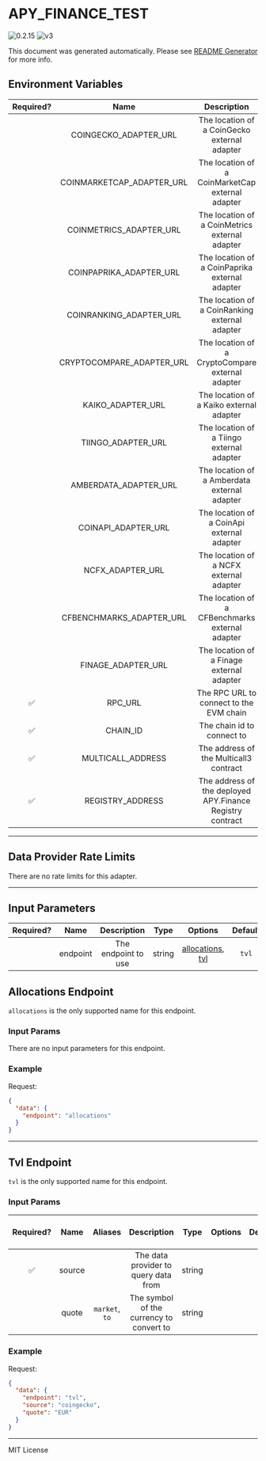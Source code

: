 # APY_FINANCE_TEST

![0.2.15](https://img.shields.io/github/package-json/v/smartcontractkit/external-adapters-js?filename=packages/composites/apy-finance-test/package.json) ![v3](https://img.shields.io/badge/framework%20version-v3-blueviolet)

This document was generated automatically. Please see [README Generator](../../scripts#readme-generator) for more info.

## Environment Variables

| Required? |           Name            |                        Description                        |  Type  | Options |                   Default                    |
| :-------: | :-----------------------: | :-------------------------------------------------------: | :----: | :-----: | :------------------------------------------: |
|           |   COINGECKO_ADAPTER_URL   |       The location of a CoinGecko external adapter        | string |         |                                              |
|           | COINMARKETCAP_ADAPTER_URL |     The location of a CoinMarketCap external adapter      | string |         |                                              |
|           |  COINMETRICS_ADAPTER_URL  |      The location of a CoinMetrics external adapter       | string |         |                                              |
|           |  COINPAPRIKA_ADAPTER_URL  |      The location of a CoinPaprika external adapter       | string |         |                                              |
|           |  COINRANKING_ADAPTER_URL  |      The location of a CoinRanking external adapter       | string |         |                                              |
|           | CRYPTOCOMPARE_ADAPTER_URL |     The location of a CryptoCompare external adapter      | string |         |                                              |
|           |     KAIKO_ADAPTER_URL     |         The location of a Kaiko external adapter          | string |         |                                              |
|           |    TIINGO_ADAPTER_URL     |         The location of a Tiingo external adapter         | string |         |                                              |
|           |   AMBERDATA_ADAPTER_URL   |       The location of a Amberdata external adapter        | string |         |                                              |
|           |    COINAPI_ADAPTER_URL    |        The location of a CoinApi external adapter         | string |         |                                              |
|           |     NCFX_ADAPTER_URL      |          The location of a NCFX external adapter          | string |         |                                              |
|           | CFBENCHMARKS_ADAPTER_URL  |      The location of a CFBenchmarks external adapter      | string |         |                                              |
|           |    FINAGE_ADAPTER_URL     |         The location of a Finage external adapter         | string |         |                                              |
|    ✅     |          RPC_URL          |          The RPC URL to connect to the EVM chain          | string |         |                                              |
|    ✅     |         CHAIN_ID          |                The chain id to connect to                 | number |         |                     `1`                      |
|    ✅     |     MULTICALL_ADDRESS     |          The address of the Multicall3 contract           | string |         | `0xcA11bde05977b3631167028862bE2a173976CA11` |
|    ✅     |     REGISTRY_ADDRESS      | The address of the deployed APY.Finance Registry contract | string |         |                                              |

---

## Data Provider Rate Limits

There are no rate limits for this adapter.

---

## Input Parameters

| Required? |   Name   |     Description     |  Type  |                          Options                           | Default |
| :-------: | :------: | :-----------------: | :----: | :--------------------------------------------------------: | :-----: |
|           | endpoint | The endpoint to use | string | [allocations](#allocations-endpoint), [tvl](#tvl-endpoint) |  `tvl`  |

## Allocations Endpoint

`allocations` is the only supported name for this endpoint.

### Input Params

There are no input parameters for this endpoint.

### Example

Request:

```json
{
  "data": {
    "endpoint": "allocations"
  }
}
```

---

## Tvl Endpoint

`tvl` is the only supported name for this endpoint.

### Input Params

| Required? |  Name  |    Aliases     |               Description                |  Type  | Options | Default | Depends On | Not Valid With |
| :-------: | :----: | :------------: | :--------------------------------------: | :----: | :-----: | :-----: | :--------: | :------------: |
|    ✅     | source |                |   The data provider to query data from   | string |         |         |            |                |
|           | quote  | `market`, `to` | The symbol of the currency to convert to | string |         |         |            |                |

### Example

Request:

```json
{
  "data": {
    "endpoint": "tvl",
    "source": "coingecko",
    "quote": "EUR"
  }
}
```

---

MIT License
